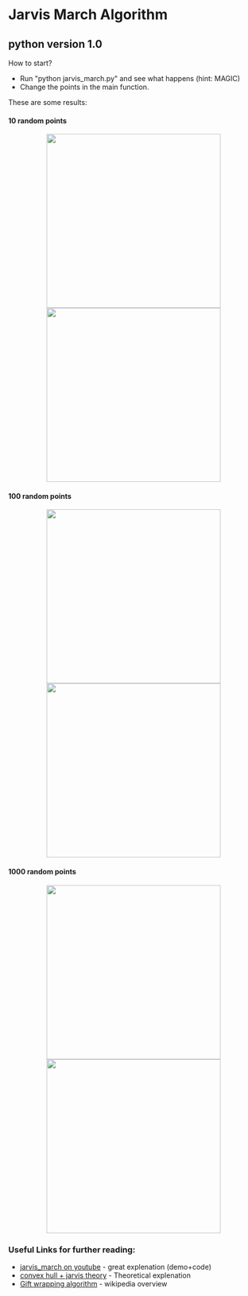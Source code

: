 # Jarvis March Algorithm
## python version 1.0

How to start? 
 * Run "python jarvis_march.py" and see what happens (hint: MAGIC)
 * Change the points in the main function.

These are some results:
#### 10 random points
<p align="center">
  <img src="https://i.imgur.com/VP3VDuG.png" width="350"/>
  <img src="https://i.imgur.com/YVyaEaW.png" width="350"/>
</p>

#### 100 random points
<p align="center">
  <img src="https://i.imgur.com/Dvvy5De.png" width="350"/>
  <img src="https://i.imgur.com/IHdmDjv.png" width="350"/>
</p>

#### 1000 random points
<p align="center">
  <img src="https://i.imgur.com/hcuFKzi.png" width="350"/>
  <img src="https://i.imgur.com/z8YGVEy.png" width="350"/>
</p>

### Useful Links for further reading:

 * [jarvis_march on youtube](https://www.youtube.com/watch?v=Vu84lmMzP2o) - great explenation (demo+code) 
 * [convex hull + jarvis theory](http://jeffe.cs.illinois.edu/teaching/373/notes/x05-convexhull.pdf) - Theoretical explenation
 * [Gift wrapping algorithm](https://en.wikipedia.org/wiki/Gift_wrapping_algorithm) - wikipedia overview


